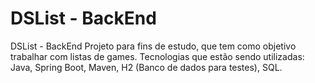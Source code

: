 # DSList - BackEnd
DSList - BackEnd
Projeto para fins de estudo, que tem como objetivo trabalhar com listas de games.
Tecnologias que estão sendo utilizadas:
Java, Spring Boot, Maven, H2 (Banco de dados para testes), SQL.
